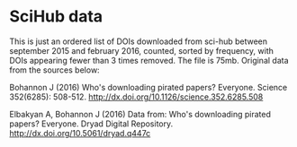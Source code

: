 # SciHub data
This is just an ordered list of DOIs downloaded from sci-hub between september 2015 and february 2016, counted, sorted by frequency, with DOIs appearing fewer than 3 times removed. The file is 75mb. Original data from the sources below:

Bohannon J (2016) Who's downloading pirated papers? Everyone. Science 352(6285): 508-512. http://dx.doi.org/10.1126/science.352.6285.508

Elbakyan A, Bohannon J (2016) Data from: Who's downloading pirated papers? Everyone. Dryad Digital Repository. http://dx.doi.org/10.5061/dryad.q447c
